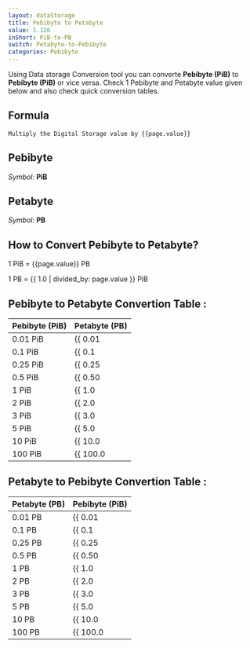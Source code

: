 ```yaml
---
layout: dataStorage
title: Pebibyte to Petabyte
value: 1.126
inShort: PiB-to-PB
switch: Petabyte-to-Pebibyte
categories: Pebibyte
---
```


Using Data storage Conversion tool you can converte **Pebibyte (PiB)** to **Pebibyte (PiB)** or vice versa. Check 1 Pebibyte and Petabyte value given below and also check quick conversion tables.

## Formula
`Multiply the Digital Storage value by {{page.value}}`

## Pebibyte
*Symbol:* **PiB**

## Petabyte
*Symbol:* **PB**

## How to Convert Pebibyte to Petabyte?

1 PiB = {{page.value}} PB

1 PB = {{ 1.0 | divided_by: page.value }} PiB


## Pebibyte to Petabyte Convertion Table :

| Pebibyte (PiB) | Petabyte (PB) |
| ---- | ---- |
| 0.01 PiB | {{ 0.01 | times: page.value }} PB |
| 0.1 PiB | {{ 0.1 | times: page.value }} PB |
| 0.25 PiB | {{ 0.25 | times: page.value }} PB |
| 0.5 PiB | {{ 0.50 | times: page.value }} PB |
| 1 PiB | {{ 1.0 | times: page.value }} PB |
| 2 PiB | {{ 2.0 | times: page.value }} PB |
| 3 PiB | {{ 3.0 | times: page.value }} PB |
| 5 PiB | {{ 5.0 | times: page.value }} PB |
| 10 PiB | {{ 10.0 | times: page.value }} PB |
| 100 PiB | {{ 100.0 | times: page.value }} PB |

## Petabyte to Pebibyte Convertion Table :

| Petabyte (PB) | Pebibyte (PiB) |
| ---- | ---- |
| 0.01 PB | {{ 0.01 | divided_by: page.value }} PiB |
| 0.1 PB | {{ 0.1 | divided_by: page.value }} PiB |
| 0.25 PB | {{ 0.25 | divided_by: page.value }} PiB |
| 0.5 PB | {{ 0.50 | divided_by: page.value }} PiB |
| 1 PB | {{ 1.0 | divided_by: page.value }} PiB |
| 2 PB | {{ 2.0 | divided_by: page.value }} PiB |
| 3 PB | {{ 3.0 | divided_by: page.value }} PiB |
| 5 PB | {{ 5.0 | divided_by: page.value }} PiB |
| 10 PB | {{ 10.0 | divided_by: page.value }} PiB |
| 100 PB | {{ 100.0 | divided_by: page.value }} PiB |


<script>
document.getElementById('selectInput')[21].selected = true
document.getElementById('selectOutput')[20].selected = true
</script>
